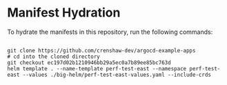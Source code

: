 
# Manifest Hydration

To hydrate the manifests in this repository, run the following commands:

```shell

git clone https://github.com/crenshaw-dev/argocd-example-apps
# cd into the cloned directory
git checkout ec197d02b1210946bb29a5ec0a7b89ee85bc763d
helm template . --name-template perf-test-east --namespace perf-test-east --values ./big-helm/perf-test-east-values.yaml --include-crds
```